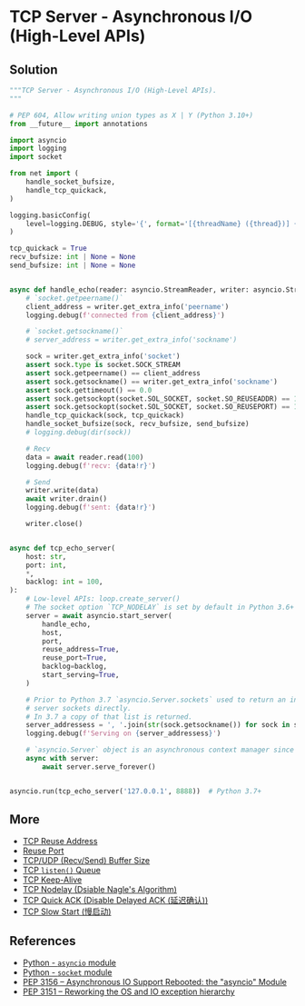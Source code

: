 # TCP Server - Asynchronous I/O (High-Level APIs)

## Solution

```python
"""TCP Server - Asynchronous I/O (High-Level APIs).
"""

# PEP 604, Allow writing union types as X | Y (Python 3.10+)
from __future__ import annotations

import asyncio
import logging
import socket

from net import (
    handle_socket_bufsize,
    handle_tcp_quickack,
)

logging.basicConfig(
    level=logging.DEBUG, style='{', format='[{threadName} ({thread})] {message}'
)

tcp_quickack = True
recv_bufsize: int | None = None
send_bufsize: int | None = None


async def handle_echo(reader: asyncio.StreamReader, writer: asyncio.StreamWriter):
    # `socket.getpeername()`
    client_address = writer.get_extra_info('peername')
    logging.debug(f'connected from {client_address}')

    # `socket.getsockname()`
    # server_address = writer.get_extra_info('sockname')

    sock = writer.get_extra_info('socket')
    assert sock.type is socket.SOCK_STREAM
    assert sock.getpeername() == client_address
    assert sock.getsockname() == writer.get_extra_info('sockname')
    assert sock.gettimeout() == 0.0
    assert sock.getsockopt(socket.SOL_SOCKET, socket.SO_REUSEADDR) == 1
    assert sock.getsockopt(socket.SOL_SOCKET, socket.SO_REUSEPORT) == 1
    handle_tcp_quickack(sock, tcp_quickack)
    handle_socket_bufsize(sock, recv_bufsize, send_bufsize)
    # logging.debug(dir(sock))

    # Recv
    data = await reader.read(100)
    logging.debug(f'recv: {data!r}')

    # Send
    writer.write(data)
    await writer.drain()
    logging.debug(f'sent: {data!r}')

    writer.close()


async def tcp_echo_server(
    host: str,
    port: int,
    *,
    backlog: int = 100,
):
    # Low-level APIs: loop.create_server()
    # The socket option `TCP_NODELAY` is set by default in Python 3.6+
    server = await asyncio.start_server(
        handle_echo,
        host,
        port,
        reuse_address=True,
        reuse_port=True,
        backlog=backlog,
        start_serving=True,
    )

    # Prior to Python 3.7 `asyncio.Server.sockets` used to return an internal list of
    # server sockets directly.
    # In 3.7 a copy of that list is returned.
    server_addressess = ', '.join(str(sock.getsockname()) for sock in server.sockets)
    logging.debug(f'Serving on {server_addressess}')

    # `asyncio.Server` object is an asynchronous context manager since Python 3.7.
    async with server:
        await server.serve_forever()


asyncio.run(tcp_echo_server('127.0.0.1', 8888))  # Python 3.7+
```

## More

- [TCP Reuse Address](tcp_reuse_address)
- [Reuse Port](reuse_port)
- [TCP/UDP (Recv/Send) Buffer Size](net_buffer_size)
- [TCP `listen()` Queue](tcp_listen_queue)
- [TCP Keep-Alive](tcp_keepalive)
- [TCP Nodelay (Dsiable Nagle's Algorithm)](tcp_nodelay)
- [TCP Quick ACK (Disable Delayed ACK (延迟确认))](tcp_quickack)
- [TCP Slow Start (慢启动)](../../more/core/tcp_slowstart)

## References

- [Python - `asyncio` module](https://docs.python.org/3/library/asyncio.html)
- [Python - `socket` module](https://docs.python.org/3/library/socket.html)
- [PEP 3156 – Asynchronous IO Support Rebooted: the "asyncio" Module](https://peps.python.org/pep-3156/)
- [PEP 3151 – Reworking the OS and IO exception hierarchy](https://peps.python.org/pep-3151/)
